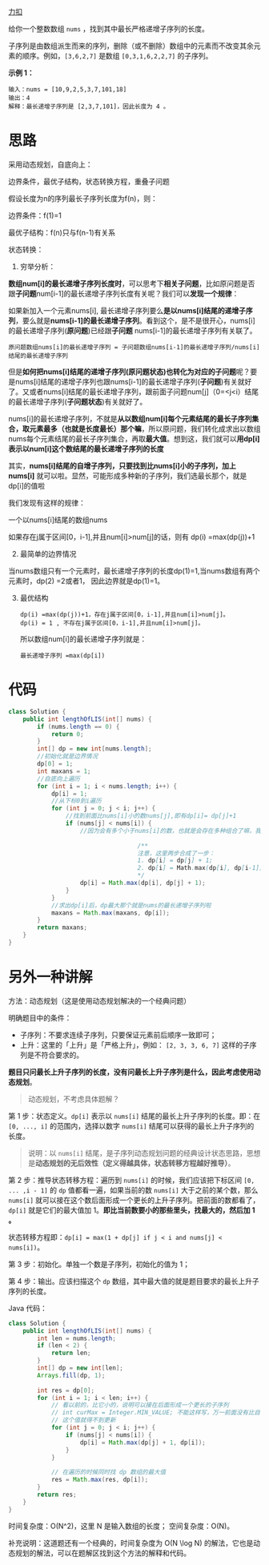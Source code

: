 [力扣](https://leetcode-cn.com/problems/longest-increasing-subsequence/)


给你一个整数数组 `nums` ，找到其中最长严格递增子序列的长度。

子序列是由数组派生而来的序列，删除（或不删除）数组中的元素而不改变其余元素的顺序。例如，`[3,6,2,7]` 是数组 `[0,3,1,6,2,2,7]` 的子序列。

 

**示例 1：**

```
输入：nums = [10,9,2,5,3,7,101,18]
输出：4
解释：最长递增子序列是 [2,3,7,101]，因此长度为 4 。
```

# 思路

采用动态规划，自底向上：

边界条件，最优子结构，状态转换方程，重叠子问题

假设长度为n的序列最长子序列长度为f(n)，则：

边界条件：f(1)=1

最优子结构：f(n)只与f(n-1)有关系

状态转换：

1. 穷举分析：

**数组num[i]的最长递增子序列长度时**，可以思考下**相关子问题**，比如原问题是否跟**子问题**num[i-1]的最长递增子序列长度有关呢？我们可以**发现一个规律**：

如果新加入一个元素nums[i], 最长递增子序列要么**是以nums[i]结尾的递增子序列**，要么就是**nums[i-1]的最长递增子序列**。看到这个，是不是很开心，nums[i]的最长递增子序列(**原问题**)已经跟**子问题** nums[i-1]的最长递增子序列有关联了。

```
原问题数组nums[i]的最长递增子序列 = 子问题数组nums[i-1]的最长递增子序列/nums[i]结尾的最长递增子序列
```

但是**如何把nums[i]结尾的递增子序列(原问题状态)也转化为对应的子问题**呢？要是nums[i]结尾的递增子序列也跟nums[i-1]的最长递增子序列(**子问题**)有关就好了。又或者nums[i]结尾的最长递增子序列，跟前面子问题num[j]（0=<j<i）结尾的最长递增子序列(**子问题状态**)有关就好了。

nums[i]的最长递增子序列，不就是**从以数组num[i]每个元素结尾的最长子序列集合，取元素最多（也就是长度最长）那个嘛**，所以原问题，我们转化成求出以数组nums每个元素结尾的最长子序列集合，再取**最大值**。想到这，我们就可以**用dp[i]表示以num[i]这个数结尾的最长递增子序列的长度**

其实，**nums[i]结尾的自增子序列，只要找到比nums[i]小的子序列，加上nums[i]** 就可以啦。显然，可能形成多种新的子序列，我们选最长那个，就是dp[i]的值啦

我们发现有这样的规律：

一个以nums[i]结尾的数组nums

如果存在j属于区间[0，i-1],并且num[i]>num[j]的话，则有
dp(i) =max(dp(j))+1

2. 最简单的边界情况

当nums数组只有一个元素时，最长递增子序列的长度dp(1)=1,当nums数组有两个元素时，dp(2) =2或者1， 因此边界就是dp(1)=1。

3. 最优结构

   ```
   dp(i) =max(dp(j))+1，存在j属于区间[0，i-1],并且num[i]>num[j]。
   dp(i) = 1 , 不存在j属于区间[0，i-1],并且num[i]>num[j]。
   ```
   
   
   
   
   
   所以数组num[i]的最长递增子序列就是：
   
   ```
   最长递增子序列 =max(dp[i])
   ```
   
   

# 代码

```java
class Solution {
    public int lengthOfLIS(int[] nums) {
        if (nums.length == 0) {
            return 0;
        }
        int[] dp = new int[nums.length];
        //初始化就是边界情况
        dp[0] = 1;
        int maxans = 1;
        //自底向上遍历
        for (int i = 1; i < nums.length; i++) {
            dp[i] = 1;
            //从下标0到i遍历
            for (int j = 0; j < i; j++) {
                //找到前面比nums[i]小的数nums[j],即有dp[i]= dp[j]+1
                if (nums[j] < nums[i]) {
                    //因为会有多个小于nums[i]的数，也就是会存在多种组合了嘛，我们就取最大放到dp[i]
                   
									/**
									注意，这里两步合成了一步： 
									1. dp[i] = dp[j] + 1;
									2. dp[i] = Math.max(dp[i], dp[i-1]);
									*/
                    dp[i] = Math.max(dp[i], dp[j] + 1);
                }
            }
            //求出dp[i]后，dp最大那个就是nums的最长递增子序列啦
            maxans = Math.max(maxans, dp[i]);
        }
        return maxans;
    }
}
```

# 另外一种讲解

方法：动态规划（这是使用动态规划解决的一个经典问题）

明确题目中的条件：

- 子序列：不要求连续子序列，只要保证元素前后顺序一致即可；
- 上升：这里的「上升」是「严格上升」，例如： `[2, 3, 3, 6, 7]` 这样的子序列是不符合要求的。

**题目只问最长上升子序列的长度，没有问最长上升子序列是什么，因此考虑使用动态规划**。

> 动态规划，不考虑具体题解？

第 1 步：状态定义。`dp[i]` 表示以 `nums[i]` 结尾的最长上升子序列的长度。即：在 `[0, ..., i]` 的范围内，选择以数字 `nums[i]` 结尾可以获得的最长上升子序列的长度。

>  说明：以 `nums[i]` 结尾，是子序列动态规划问题的经典设计状态思路，思想是**动态规划的无后效性（定义得越具体，状态转移方程越好推导）**。

第 2 步：推导状态转移方程：遍历到 `nums[i]` 的时候，我们应该把下标区间 `[0, ... ,i - 1]` 的 `dp` 值都看一遍，如果当前的数 `nums[i]` 大于之前的某个数，那么 `nums[i]` 就可以接在这个数后面形成一个更长的上升子序列。把前面的数都看了， `dp[i]` 就是它们的最大值加 $1$​。**即比当前数要小的那些里头，找最大的，然后加 $1$​ 。**

状态转移方程即：`dp[i] = max(1 + dp[j] if j < i and nums[j] < nums[i])`。

第 3 步：初始化。单独一个数是子序列，初始化的值为 1；

第 4 步：输出。应该扫描这个 `dp` 数组，其中最大值的就是题目要求的最长上升子序列的长度。

Java 代码：

```java
class Solution {
    public int lengthOfLIS(int[] nums) {
        int len = nums.length;
        if (len < 2) {
            return len;
        }
        int[] dp = new int[len];
        Arrays.fill(dp, 1);
        
        int res = dp[0];
        for (int i = 1; i < len; i++) {
            // 看以前的，比它小的，说明可以接在后面形成一个更长的子序列
            // int curMax = Integer.MIN_VALUE; 不能这样写，万一前面没有比自己小的，
            // 这个值就得不到更新
            for (int j = 0; j < i; j++) {
                if (nums[j] < nums[i]) {
                    dp[i] = Math.max(dp[j] + 1, dp[i]);
                }
            }
            
            // 在遍历的时候同时找 dp 数组的最大值
            res = Math.max(res, dp[i]);
        }
        return res;
    }
}
```

时间复杂度：O(N^2)，这里 N 是输入数组的长度； 空间复杂度：O(N)。

补充说明：这道题还有一个经典的，时间复杂度为 O(N \log N) 的解法，它也是动态规划的解法，可以在题解区找到这个方法的解释和代码。

